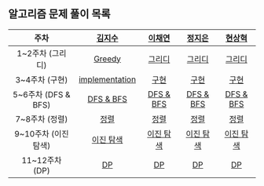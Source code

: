 ## 알고리즘 문제 풀이 목록
| 주차 | [김지수](https://github.com/fob-Ji) | [이채연](https://github.com/202002538) | [정지은](https://github.com/ssstopeun) | [현상혁](https://github.com/gmelon) |
| :---: | :---: | :---: | :---: | :---: |
| 1~2주차 (그리디) |[Greedy](https://tranquil-trumpet-3a4.notion.site/11-23-06-01-0c7901394a214744b7e2ecdc8b8e6d12) |[그리디](https://cherry-molybdenum-e4f.notion.site/541eca4f9e774eb1b7b25c0157916af9) | [그리디](https://righteous-galette-116.notion.site/c416f0802fc248bbbaa9ab6a7a4e56b8) | [그리디](https://github.com/gmelon/algorithm/blob/main/src/main/java/nadongbin/greedy/README.md) |
| 3~4주차 (구현) |[implementation](https://tranquil-trumpet-3a4.notion.site/13-23-06-15-894e5c77f52e4f6c8297726736705790?pvs=4)  |[구현](https://cherry-molybdenum-e4f.notion.site/bfef80bfec3b45cb94112f827373ffb4?pvs=4)  | [구현](https://www.notion.so/8eb923149f664dd1b5b90b187eccca74?pvs=4) | [구현](https://github.com/gmelon/algorithm/blob/main/src/main/java/nadongbin/implementation/README.md) |
| 5~6주차 (DFS & BFS) | [DFS & BFS](https://github.com/fob-Ji/KHJL_algo_study_Source_code/tree/master/FifthteenWeek) | [DFS & BFS](https://cherry-molybdenum-e4f.notion.site/DFS-BFS-840a640316034453a8f18db8f2d36000?pvs=4) | [DFS & BFS](https://www.notion.so/DFS-BFS-aa81f254c5e241b8aae2939905f6108c?pvs=4) | [DFS & BFS](https://github.com/gmelon/algorithm/blob/main/src/main/java/nadongbin/dfsnbfs/README.md) |
| 7~8주차 (정렬) | [정렬](https://github.com/fob-Ji/KHJL_algo_study_Source_code/tree/master/EighteenthWeek)  | [정렬](https://cherry-molybdenum-e4f.notion.site/4b9b282ec1db4bde9d949d65585f6be7?pvs=4) | [정렬](https://righteous-galette-116.notion.site/2daf9f8cbe30466cbafdb51d5c80aa5c?pvs=4) | [정렬](https://github.com/gmelon/algorithm/tree/main/src/main/java/nadongbin/sort) |
| 9~10주차 (이진 탐색) | [이진 탐색](https://github.com/fob-Ji/KHJL_algo_study_Source_code/tree/master/TwentythWeek)  |[이진 탐색](https://cherry-molybdenum-e4f.notion.site/259be0b5977d451e9b2687a72198be23?pvs=4)  | [이진 탐색](https://righteous-galette-116.notion.site/c9f5f74e4e0d4ae39e49f0f5ea13b058?pvs=4) | [이진 탐색](https://github.com/gmelon/algorithm/tree/main/src/main/java/nadongbin/binary_search) |
| 11~12주차 (DP) |[DP](https://www.notion.so/22-DP-3768d09968814555a97f7cbfac30acd2) |[DP](https://cherry-molybdenum-e4f.notion.site/405f7a7c31a144f1ae46e34155f70ef1?pvs=4)  | [DP](https://righteous-galette-116.notion.site/739f0c4e33404ff9875b550e6b858e43?pvs=4) | [DP](https://github.com/gmelon/algorithm/tree/main/src/main/java/nadongbin/dp) |
